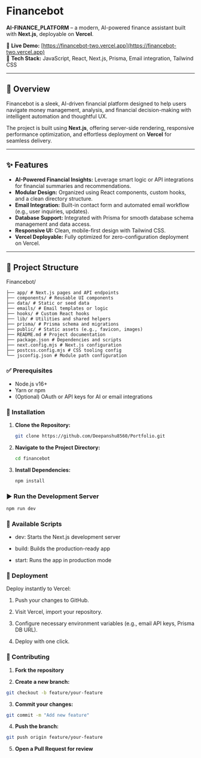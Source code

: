 # Financebot

**AI-FINANCE_PLATFORM** – a modern, AI-powered finance assistant built with **Next.js**, deployable on **Vercel**.

🚀 **Live Demo:** [https://financebot-two.vercel.app](https://financebot-two.vercel.app)  
📂 **Tech Stack:** JavaScript, React, Next.js, Prisma, Email integration, Tailwind CSS  

---

## 📖 Overview

Financebot is a sleek, AI-driven financial platform designed to help users navigate money management, analysis, and financial decision-making with intelligent automation and thoughtful UX.

The project is built using **Next.js**, offering server-side rendering, responsive performance optimization, and effortless deployment on **Vercel** for seamless delivery.

---

## ✨ Features

- **AI-Powered Financial Insights:** Leverage smart logic or API integrations for financial summaries and recommendations.  
- **Modular Design:** Organized using React components, custom hooks, and a clean directory structure.  
- **Email Integration:** Built-in contact form and automated email workflow (e.g., user inquiries, updates).  
- **Database Support:** Integrated with Prisma for smooth database schema management and data access.  
- **Responsive UI:** Clean, mobile-first design with Tailwind CSS.  
- **Vercel Deployable:** Fully optimized for zero-configuration deployment on Vercel.  

---

## 📂 Project Structure

Financebot/
```
├── app/ # Next.js pages and API endpoints
├── components/ # Reusable UI components
├── data/ # Static or seed data
├── emails/ # Email templates or logic
├── hooks/ # Custom React hooks
├── lib/ # Utilities and shared helpers
├── prisma/ # Prisma schema and migrations
├── public/ # Static assets (e.g., favicon, images)
├── README.md # Project documentation
├── package.json # Dependencies and scripts
├── next.config.mjs # Next.js configuration
├── postcss.config.mjs # CSS tooling config
└── jsconfig.json # Module path configuration
```


### ✅ Prerequisites

- Node.js v16+  
- Yarn or npm  
- (Optional) OAuth or API keys for AI or email integrations  

### 🔧 Installation

1. **Clone the Repository:**
   ```bash
   git clone https://github.com/Deepanshu8560/Portfolio.git
2. **Navigate to the Project Directory:**
   ```bash
   cd financebot
3. **Install Dependencies:**
   ```bash
   npm install

### ▶️ Run the Development Server
```bash
npm run dev
```

### 📜 Available Scripts

- dev: Starts the Next.js development server

- build: Builds the production-ready app

- start: Runs the app in production mode

### 🚀 Deployment

Deploy instantly to Vercel:

1. Push your changes to GitHub.

2. Visit Vercel, import your repository.

3. Configure necessary environment variables (e.g., email API keys, Prisma DB URL).

4. Deploy with one click.


### 🤝 Contributing

1. **Fork the repository**

2. **Create a new branch:**
```bash
git checkout -b feature/your-feature
```

3. **Commit your changes:**
```bash
git commit -m "Add new feature"
```

4. **Push the branch:**
```bash
git push origin feature/your-feature
```

5. **Open a Pull Request for review**

   
